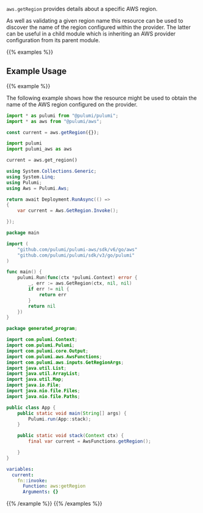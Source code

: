 `aws.getRegion` provides details about a specific AWS region.

As well as validating a given region name this resource can be used to
discover the name of the region configured within the provider. The latter
can be useful in a child module which is inheriting an AWS provider
configuration from its parent module.

{{% examples %}}
## Example Usage
{{% example %}}

The following example shows how the resource might be used to obtain
the name of the AWS region configured on the provider.

```typescript
import * as pulumi from "@pulumi/pulumi";
import * as aws from "@pulumi/aws";

const current = aws.getRegion({});
```
```python
import pulumi
import pulumi_aws as aws

current = aws.get_region()
```
```csharp
using System.Collections.Generic;
using System.Linq;
using Pulumi;
using Aws = Pulumi.Aws;

return await Deployment.RunAsync(() => 
{
    var current = Aws.GetRegion.Invoke();

});
```
```go
package main

import (
	"github.com/pulumi/pulumi-aws/sdk/v6/go/aws"
	"github.com/pulumi/pulumi/sdk/v3/go/pulumi"
)

func main() {
	pulumi.Run(func(ctx *pulumi.Context) error {
		_, err := aws.GetRegion(ctx, nil, nil)
		if err != nil {
			return err
		}
		return nil
	})
}
```
```java
package generated_program;

import com.pulumi.Context;
import com.pulumi.Pulumi;
import com.pulumi.core.Output;
import com.pulumi.aws.AwsFunctions;
import com.pulumi.aws.inputs.GetRegionArgs;
import java.util.List;
import java.util.ArrayList;
import java.util.Map;
import java.io.File;
import java.nio.file.Files;
import java.nio.file.Paths;

public class App {
    public static void main(String[] args) {
        Pulumi.run(App::stack);
    }

    public static void stack(Context ctx) {
        final var current = AwsFunctions.getRegion();

    }
}
```
```yaml
variables:
  current:
    fn::invoke:
      Function: aws:getRegion
      Arguments: {}
```
{{% /example %}}
{{% /examples %}}